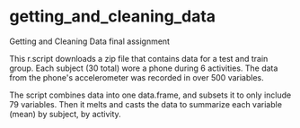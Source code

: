 # getting_and_cleaning_data
Getting and Cleaning Data final assignment

This r.script downloads a zip file that contains data for a test and train group.
Each subject (30 total) wore a phone during 6 activities.
The data from the phone's accelerometer was recorded in over 500 variables.

The script combines data into one data.frame, and subsets it to only include 79 variables.
Then it melts and casts the data to summarize each variable (mean) by subject, by activity.
